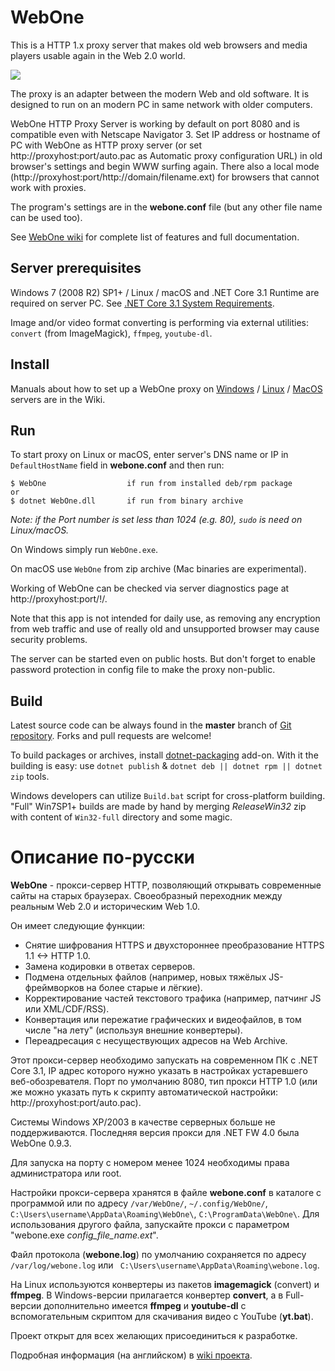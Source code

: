 ﻿# WebOne
This is a HTTP 1.x proxy server that makes old web browsers and media players usable again in the Web 2.0 world.

![](https://raw.githubusercontent.com/atauenis/webone/master/docs/Demo.png)

The proxy is an adapter between the modern Web and old software. It is designed to run on an modern PC in same network with older computers.

WebOne HTTP Proxy Server is working by default on port 8080 and is compatible even with Netscape Navigator 3. Set IP address or hostname of PC with WebOne as HTTP proxy server (or set http://proxyhost:port/auto.pac as Automatic proxy configuration URL) in old browser's settings and begin WWW surfing again. There also a local mode (http://proxyhost:port/http://domain/filename.ext) for browsers that cannot work with proxies.

The program's settings are in the __webone.conf__ file (but any other file name can be used too).

See [WebOne wiki](https://github.com/atauenis/webone/wiki) for complete list of features and full documentation.

## Server prerequisites
Windows 7 (2008 R2) SP1+ / Linux / macOS and .NET Core 3.1 Runtime are required on server PC. See [.NET Core 3.1 System Requirements](https://github.com/dotnet/core/blob/master/release-notes/3.1/3.1-supported-os.md).

Image and/or video format converting is performing via external utilities: `convert` (from ImageMagick), `ffmpeg`, `youtube-dl`.

## Install
Manuals about how to set up a WebOne proxy on [Windows](https://github.com/atauenis/webone/wiki/Windows-installation) / [Linux](https://github.com/atauenis/webone/wiki/Linux-installation) / [MacOS](https://github.com/atauenis/webone/wiki/MacOS-X-installation) servers are in the Wiki.

## Run
To start proxy on Linux or macOS, enter server's DNS name or IP in `DefaultHostName` field in __webone.conf__ and then run:

```
$ WebOne                  if run from installed deb/rpm package
or
$ dotnet WebOne.dll       if run from binary archive
```

*Note: if the Port number is set less than 1024 (e.g. 80), `sudo` is need on Linux/macOS.*

On Windows simply run `WebOne.exe`.

On macOS use `WebOne` from zip archive (Mac binaries are experimental).

Working of WebOne can be checked via server diagnostics page at http://proxyhost:port/!/.

Note that this app is not intended for daily use, as removing any encryption from web traffic and use of really old and unsupported browser may cause security problems.

The server can be started even on public hosts. But don't forget to enable password protection in config file to make the proxy non-public.

## Build
Latest source code can be always found in the __master__ branch of [Git repository](https://github.com/atauenis/webone). Forks and pull requests are welcome!

To build packages or archives, install [dotnet-packaging](https://github.com/qmfrederik/dotnet-packaging/) add-on. With it the building is easy: use `dotnet publish` & `dotnet deb || dotnet rpm || dotnet zip` tools.

Windows developers can utilize `Build.bat` script for cross-platform building. "Full" Win7SP1+ builds are made by hand by merging *ReleaseWin32* zip with content of `Win32-full` directory and some magic.

# Описание по-русски
__WebOne__ - прокси-сервер HTTP, позволяющий открывать современные сайты на старых браузерах. Своеобразный переходник между реальным Web 2.0 и историческим Web 1.0. 

Он имеет следующие функции:
* Снятие шифрования HTTPS и двухстороннее преобразование HTTPS 1.1 <-> HTTP 1.0.
* Замена кодировки в ответах серверов.
* Подмена отдельных файлов (например, новых тяжёлых JS-фреймворков на более старые и лёгкие).
* Корректирование частей текстового трафика (например, патчинг JS или XML/CDF/RSS).
* Конвертация или пережатие графических и видеофайлов, в том числе "на лету" (используя внешние конвертеры).
* Переадресация с несуществующих адресов на Web Archive.

Этот прокси-сервер необходимо запускать на современном ПК с .NET Core 3.1, IP адрес которого нужно указать в настройках устаревшего веб-обозревателя. Порт по умолчанию 8080, тип прокси HTTP 1.0 (или же можно указать путь к скрипту автоматической настройки: http://proxyhost:port/auto.pac).

Системы Windows XP/2003 в качестве серверных больше не поддерживаются. Последняя версия прокси для .NET FW 4.0 была WebOne 0.9.3.

Для запуска на порту с номером менее 1024 необходимы права администратора или root.

Настройки прокси-сервера хранятся в файле __webone.conf__ в каталоге с программой или по адресу ``/var/WebOne/``, ``~/.config/WebOne/``, ``C:\Users\username\AppData\Roaming\WebOne\``, ``C:\ProgramData\WebOne\``. Для использования другого файла, запускайте прокси с параметром "webone.exe _config_file_name.ext_".

Файл протокола (__webone.log__) по умолчанию сохраняется по адресу ``/var/log/webone.log`` или `` C:\Users\username\AppData\Roaming\webone.log``.

На Linux используются конвертеры из пакетов __imagemagick__ (convert) и __ffmpeg__. В Windows-версии прилагается конвертер **convert**, а в Full-версии дополнительно имеется **ffmpeg** и **youtube-dl** с вспомогательным скриптом для скачивания видео с YouTube (**yt.bat**).

Проект открыт для всех желающих присоединиться к разработке.

Подробная информация (на английском) в [wiki проекта](https://github.com/atauenis/webone/wiki).